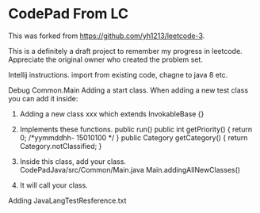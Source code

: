CodePad From LC
========
This was forked from https://github.com/yh1213/leetcode-3.


This is a definitely a draft project to remember my progress in leetcode.  Appreciate the original owner who created the problem set. 

Intellij instructions.
 import from existing code, chagne to java 8 etc. 
 
Debug Common.Main
 Adding a start class.
 When adding a new test class you can add it inside: 
 
 1. Adding a new class xxx which extends InvokableBase {}
 2. Implements these functions. 
   public run() 
   public int getPriority() {    return 0; /*yymmddhh- 15010100 */ }
   public Category getCategory()  {    return Category.notClassified;  }
 
 3. Inside this class, add your class.  
   CodePadJava/src/Common/Main.java      Main.addingAllNewClasses()
 
 4. It will call your class. 

Adding JavaLangTestResference.txt
